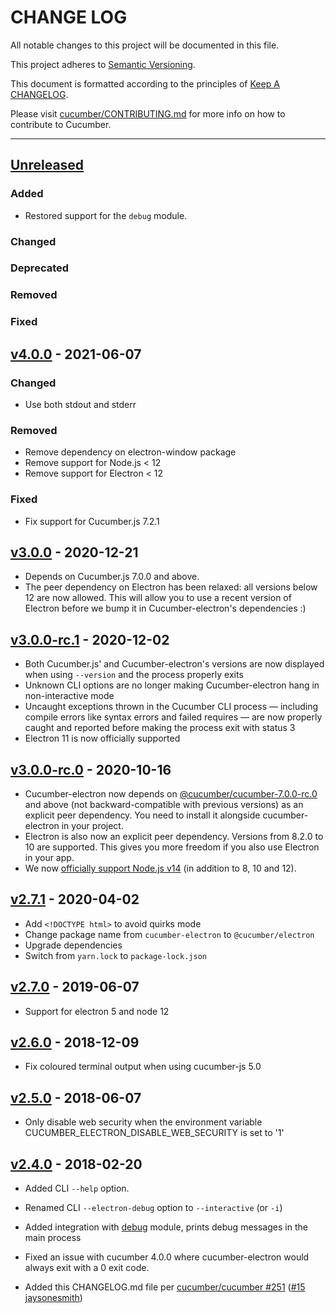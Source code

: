 # CHANGE LOG

All notable changes to this project will be documented in this file.

This project adheres to [Semantic Versioning](http://semver.org).

This document is formatted according to the principles of [Keep A CHANGELOG](http://keepachangelog.com).

Please visit [cucumber/CONTRIBUTING.md](https://github.com/cucumber/cucumber/blob/master/CONTRIBUTING.md) for more info on how to contribute to Cucumber.

----
## [Unreleased]

### Added

* Restored support for the `debug` module.

### Changed

### Deprecated

### Removed

### Fixed

## [v4.0.0] - 2021-06-07

### Changed

* Use both stdout and stderr

### Removed

* Remove dependency on electron-window package
* Remove support for Node.js < 12
* Remove support for Electron < 12

### Fixed

* Fix support for Cucumber.js 7.2.1

## [v3.0.0] - 2020-12-21

* Depends on Cucumber.js 7.0.0 and above.
* The peer dependency on Electron has been relaxed: all versions below 12 are now allowed. This will allow you to use a recent version of Electron before we bump it in Cucumber-electron's dependencies :)

## [v3.0.0-rc.1] - 2020-12-02

* Both Cucumber.js' and Cucumber-electron's versions are now displayed when using `--version` and the process properly exits
* Unknown CLI options are no longer making Cucumber-electron hang in non-interactive mode
* Uncaught exceptions thrown in the Cucumber CLI process — including compile errors like syntax errors and failed requires — are now properly caught and reported before making the process exit with status 3
* Electron 11 is now officially supported

## [v3.0.0-rc.0] - 2020-10-16

* Cucumber-electron now depends on [@cucumber/cucumber-7.0.0-rc.0](https://www.npmjs.com/package/@cucumber/cucumber) and above (not backward-compatible with previous versions) as an explicit peer dependency. You need to install it alongside cucumber-electron in your project.
* Electron is also now an explicit peer dependency. Versions from 8.2.0 to 10 are supported. This gives you more freedom if you also use Electron in your app.
* We now [officially support Node.js v14](https://github.com/cucumber/cucumber-electron/actions?query=workflow%3Abuild) (in addition to 8, 10 and 12).

## [v2.7.1] - 2020-04-02

* Add `<!DOCTYPE html>` to avoid quirks mode
* Change package name from `cucumber-electron` to `@cucumber/electron`
* Upgrade dependencies
* Switch from `yarn.lock` to `package-lock.json`

## [v2.7.0] - 2019-06-07

* Support for electron 5 and node 12

## [v2.6.0] - 2018-12-09

* Fix coloured terminal output when using cucumber-js 5.0

## [v2.5.0] - 2018-06-07

* Only disable web security when the environment variable CUCUMBER_ELECTRON_DISABLE_WEB_SECURITY is set to '1'

## [v2.4.0] - 2018-02-20

* Added CLI `--help` option.

* Renamed CLI `--electron-debug` option to `--interactive` (or `-i`)

* Added integration with [debug](https://github.com/visionmedia/debug) module, prints debug messages in the main process

* Fixed an issue with cucumber 4.0.0 where cucumber-electron would always exit with a 0 exit code.

* Added this CHANGELOG.md file per [cucumber/cucumber #251](https://github.com/cucumber/cucumber/issues/251) ([#15](https://github.com/cucumber/cucumber-electron/pull/15) [jaysonesmith](https://github.com/jaysonesmith))

<!-- Releases -->
[Unreleased]:  https://github.com/cucumber/cucumber-electron/compare/v4.0.0...main
[v4.0.0]:      https://github.com/cucumber/cucumber-electron/compare/v3.0.0...v4.0.0
[v3.0.0]:      https://github.com/cucumber/cucumber-electron/compare/v3.0.0-rc.1...v3.0.0
[v3.0.0-rc.1]: https://github.com/cucumber/cucumber-electron/compare/v3.0.0-rc.0...v3.0.0-rc.1
[v3.0.0-rc.0]: https://github.com/cucumber/cucumber-electron/compare/v2.7.1...v3.0.0-rc.0
[v2.7.1]:      https://github.com/cucumber/cucumber-electron/compare/v2.7.0...v2.7.1
[v2.7.0]:      https://github.com/cucumber/cucumber-electron/compare/v2.6.0...v2.7.0
[v2.6.0]:      https://github.com/cucumber/cucumber-electron/compare/v2.5.0...v2.6.0
[v2.5.0]:      https://github.com/cucumber/cucumber-electron/compare/v2.4.0...v2.5.0
[v2.4.0]:      https://github.com/cucumber/cucumber-electron/releases/tag/v2.4.0

<!-- Contributors -->
[artemave]:       https://github.com/artemave
[aslakhellesoy]:  https://github.com/aslakhellesoy
[jaysonesmith]:   https://github.com/jaysonesmith
[jbpros]:         https://github.com/jbpros
[joshski]:        https://github.com/joshski
[romaingweb]:     https://github.com/romaingweb
